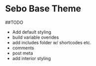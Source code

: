 Sebo Base Theme
========

##TODO
- Add default styling
- build variable overides
- add includes folder w/ shortcodes etc.
- comments
- post meta
- add interior styling